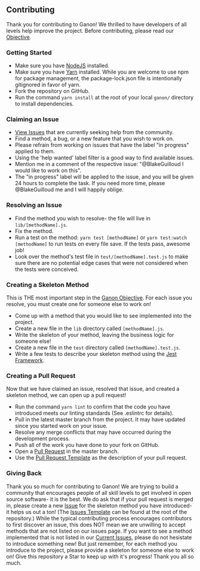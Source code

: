 ## Contributing

Thank you for contributing to Ganon! We thrilled to have developers of all levels help improve the project. Before contributing, please read our [Objective](https://github.com/BlakeGuilloud/ganon/blob/master/README.md#objective).

### Getting Started
  * Make sure you have [NodeJS](https://nodejs.org/) installed.
  * Make sure you have [Yarn](https://yarnpkg.com/) installed. While you are welcome to use npm for package management, the package-lock.json file is intentionally gitignored in favor of yarn.
  * Fork the repository on GitHub.
  * Run the command `yarn install` at the root of your local `ganon/` directory to install dependencies.

### Claiming an Issue
  * [View Issues](https://github.com/BlakeGuilloud/ganon/issues) that are currently seeking help from the community.
  * Find a method, a bug, or a new feature that you wish to work on.
  * Please refrain from working on issues that have the label "in progress" applied to them.
  * Using the 'help wanted' label filter is a good way to find available issues.
  * Mention me in a comment of the respective issue: "@BlakeGuilloud I would like to work on this".
  * The "in progress" label will be applied to the issue, and you will be given 24 hours to complete the task. If you need more time, please @BlakeGuilloud me and I will happily oblige.

### Resolving an Issue
  * Find the method you wish to resolve- the file will live in `lib/[methodName].js`.
  * Fix the method.
  * Run a test on the method: `yarn test [methodName]` or `yarn test:watch [methodName]` to run tests on every file save. If the tests pass, awesome job!
  * Look over the method's test file in `test/[methodName].test.js` to make sure there are no potential edge cases that were not considered when the tests were conceived.

### Creating a Skeleton Method
This is THE most important step in the [Ganon Objective](https://github.com/BlakeGuilloud/ganon/blob/master/README.md#objective). For each issue you resolve, you must create one for someone else to work on!
  * Come up with a method that you would like to see implemented into the project.
  * Create a new file in the `lib` directory called `[methodName].js`.
  * Write the skeleton of your method, leaving the business logic for someone else!
  * Create a new file in the `test` directory called `[methodName].test.js`.
  * Write a few tests to describe your skeleton method using the [Jest Framework](http://facebook.github.io/jest/).

### Creating a Pull Request
Now that we have claimed an issue, resolved that issue, and created a skeleton method, we can open up a pull request!
  * Run the command `yarn lint` to confirm that the code you have introduced meets our linting standards (See .eslintrc for details).
  * Pull in the latest master branch from the project. It may have updated since you started work on your issue.
  * Resolve any merge conflicts that may have occurred during the development process.
  * Push all of the work you have done to your fork on GitHub.
  * Open a [Pull Request](https://help.github.com/articles/creating-a-pull-request-from-a-fork/) in the master branch.
  * Use the [Pull Request Template](https://github.com/BlakeGuilloud/ganon/blob/master/PULL_REQUEST_TEMPLATE.md) as the description of your pull request.

### Giving Back
Thank you so much for contributing to Ganon! We are trying to build a community that encourages people of all skill levels to get involved in open source software- it is the best. We do ask that if your pull request is merged in, please create a new [Issue](https://github.com/BlakeGuilloud/ganon/issues) for the skeleton method you have introduced- it helps us out a ton! (The [Issues Template](https://github.com/BlakeGuilloud/ganon/blob/master/ISSUE_TEMPLATE.md) can be found at the root of the repository.) While the typical contributing process encourages contributors to first discover an issue, this does NOT mean we are unwilling to accept methods that are not listed on our issues page. If you want to see a method implemented that is not listed in our [Current Issues](https://github.com/BlakeGuilloud/ganon/issues), please do not hesistate to introduce something new! But just remember, for each method you introduce to the project, please provide a skeleton for someone else to work on! Give this repository a Star to keep up with it's progress! Thank you all so much.
